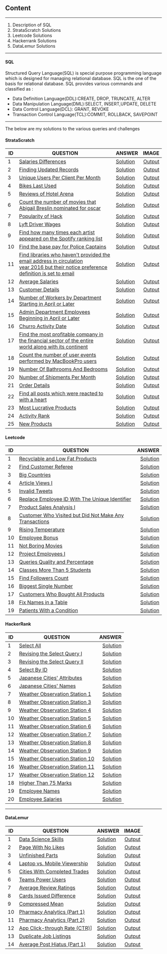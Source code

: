 ## Content 

-------

1. Description of SQL
2. StrataScratch Solutions
3. Leetcode Solutions
4. Hackerrank Solutions
5. DataLemur Solutions

-------

#### SQL

Structured Query Language(SQL) is special purpose programming language which is  designed for managing relational database.
SQL is the one of the basis for relational database. SQL provides various commands and classified as :
- Data Definition Language(DDL):CREATE, DROP, TRUNCATE, ALTER
- Data Manipulation Language(DML):SELECT, INSERT,UPDATE, DELETE
- Data Control Language(DCL): GRANT, REVOKE
- Transaction Control Language(TCL):COMMIT, ROLLBACK, SAVEPOINT

----
The below are my solutions to the various queries and challenges

#### StrataScratch

|ID| QUESTION                | ANSWER               |IMAGE|
|--|------------------------ |-------|--------------------:|
|1|[Salaries Differences](https://platform.stratascratch.com/coding/10308-salaries-differences?code_type=1)| [Solution](https://github.com/Tungana-Bhavya/SQL/blob/main/STRATASCRATCH/S_1_SALARY_DIFFERENCES.sql)|[Output](https://github.com/Tungana-Bhavya/SQL/blob/main/STRATASCRATCH/S_1_SALARY_DIFFERENCES.jpg)
|2|[Finding Updated Records](https://platform.stratascratch.com/coding/10299-finding-updated-records?code_type=3)| [Solution](https://github.com/Tungana-Bhavya/SQL/blob/main/STRATASCRATCH/S_2_FINDING_UPDATED_RECORDS.sql)|[Output](https://github.com/Tungana-Bhavya/SQL/blob/main/STRATASCRATCH/S_2_FINDING_UPDATED_RECORDS.jpg)
|3|[Unique Users Per Client Per Month](https://platform.stratascratch.com/coding/2024-unique-users-per-client-per-month?code_type=3)| [Solution](https://github.com/Tungana-Bhavya/SQL/blob/main/STRATASCRATCH/S_3_UNIQUE_USERS_PER_CLIENT_PER_MONTH.sql)|[Output](https://github.com/Tungana-Bhavya/SQL/blob/main/STRATASCRATCH/S_3_UNIQUE_USERS_PER_CLIENT_PER_MONTH.jpg)
|4|[Bikes Last Used](https://platform.stratascratch.com/coding/10176-bikes-last-used?code_type=3)| [Solution](https://github.com/Tungana-Bhavya/SQL/blob/main/STRATASCRATCH/S_4_BIKES_LAST_USED.sql)|[Output](https://github.com/Tungana-Bhavya/SQL/blob/main/STRATASCRATCH/S_4_BIKES_LAST_USED.jpg)
|5|[Reviews of Hotel Arena](https://platform.stratascratch.com/coding/10166-reviews-of-hotel-arena?code_type=3)| [Solution](https://github.com/Tungana-Bhavya/SQL/blob/main/STRATASCRATCH/S_5_REVIEWS_OF_HOTEL_ARENA.sql)|[Output](https://github.com/Tungana-Bhavya/SQL/blob/main/STRATASCRATCH/S_5_REVIEWS_OF_HOTEL_ARENA.jpg)
|6|[Count the number of movies that Abigail Breslin nominated for oscar](https://platform.stratascratch.com/coding/10128-count-the-number-of-movies-that-abigail-breslin-nominated-for-oscar?code_type=3)| [Solution](https://github.com/Tungana-Bhavya/SQL/blob/main/STRATASCRATCH/S_6_ABIGALI_BRESLIN.sql)|[Output](https://github.com/Tungana-Bhavya/SQL/blob/main/STRATASCRATCH/S_6_ABIGALI_BRESLIN.jpg)
|7|[Popularity of Hack](https://platform.stratascratch.com/coding/10061-popularity-of-hack?code_type=3)| [Solution](https://github.com/Tungana-Bhavya/SQL/blob/main/STRATASCRATCH/S_7_POPULARITY_OF_HACKS.sql)|[Output](https://github.com/Tungana-Bhavya/SQL/blob/main/STRATASCRATCH/S_7_POPULARITY_OF_HACKS.jpg)
|8|[Lyft Driver Wages](https://platform.stratascratch.com/coding/10003-lyft-driver-wages?code_type=3)| [Solution](https://github.com/Tungana-Bhavya/SQL/blob/main/STRATASCRATCH/S_8_LIFT_DRIVER_WAGES.sql)|[Output](https://github.com/Tungana-Bhavya/SQL/blob/main/STRATASCRATCH/S_8_LIFT_DRIVER_WAGES.jpg)
|9|[Find how many times each artist appeared on the Spotify ranking list](https://platform.stratascratch.com/coding/9992-find-artists-that-have-been-on-spotify-the-most-number-of-times?code_type=3)| [Solution](https://github.com/Tungana-Bhavya/SQL/blob/main/STRATASCRATCH/S_9_SPOTIFY_RANKING_LIST.sql)|[Output](https://github.com/Tungana-Bhavya/SQL/blob/main/STRATASCRATCH/S_9_SPOTIFY_RANKING_LIST.jpg)
|10|[Find the base pay for Police Captains](https://platform.stratascratch.com/coding/9972-find-the-base-pay-for-police-captains?code_type=3)| [Solution](https://github.com/Tungana-Bhavya/SQL/blob/main/STRATASCRATCH/S_10_POLICE_CAPTAINS.sql)|[Output](https://github.com/Tungana-Bhavya/SQL/blob/main/STRATASCRATCH/S_10_POLICE_CAPTAINS.jpg)
|11|[Find libraries who haven't provided the email address in circulation <br>year 2016 but their notice preference definition is set to email](https://platform.stratascratch.com/coding/9924-find-libraries-who-havent-provided-the-email-address-in-2016-but-their-notice-preference-definition-is-set-to-email?code_type=3)| [Solution](https://github.com/Tungana-Bhavya/SQL/blob/main/STRATASCRATCH/S_10_POLICE_CAPTAINS.sql)|[Output](https://github.com/Tungana-Bhavya/SQL/blob/main/STRATASCRATCH/S_11_LIBRARY.jpg)
|12|[Average Salaries](https://platform.stratascratch.com/coding/9917-average-salaries?code_type=3)| [Solution](https://github.com/Tungana-Bhavya/SQL/blob/main/STRATASCRATCH/S_12_AVERAGE_SALARIES.sql)|[Output](https://github.com/Tungana-Bhavya/SQL/blob/main/STRATASCRATCH/S_12_AVERAGE_SALARIES.jpg)
|13|[Customer Details](https://platform.stratascratch.com/coding/9891-customer-details?code_type=3)| [Solution](https://github.com/Tungana-Bhavya/SQL/blob/main/STRATASCRATCH/S_13_CUSTOMER_DETAILS.sql)|[Output](https://github.com/Tungana-Bhavya/SQL/blob/main/STRATASCRATCH/S_13_CUSTOMER_DETAILS.jpg)
|14|[Number of Workers by Department Starting in April or Later](https://platform.stratascratch.com/coding/9847-find-the-number-of-workers-by-department?code_type=3)| [Solution](https://github.com/Tungana-Bhavya/SQL/blob/main/STRATASCRATCH/S_14_NO_OF_WORKERS.sql)|[Output](https://github.com/Tungana-Bhavya/SQL/blob/main/STRATASCRATCH/S_14_NO_OF_WORKERS.jpg)
|15|[Admin Department Employees Beginning in April or Later](https://github.com/Tungana-Bhavya/SQL/blob/main/STRATASCRATCH/S_15_ADMIN_DEPARTMENT_EMPLOYEES.jpg)| [Solution](https://github.com/Tungana-Bhavya/SQL/blob/main/STRATASCRATCH/S_15_ADMIN_DEPARTMENT_EMPLOYEES.sql)|[Output](https://github.com/Tungana-Bhavya/SQL/blob/main/STRATASCRATCH/S_15_ADMIN_DEPARTMENT_EMPLOYEES.jpg)
|16|[Churro Activity Date](https://platform.stratascratch.com/coding/9688-churro-activity-date?code_type=3)| [Solution](https://github.com/Tungana-Bhavya/SQL/blob/main/STRATASCRATCH/S_16_CHURRO_ACTIVITY_DATE.sql)|[Output](https://github.com/Tungana-Bhavya/SQL/blob/main/STRATASCRATCH/S_16_CHURRO_ACTIVITY_DATE.jpg)
|17|[Find the most profitable company in the financial sector of the entire <br> world along with its continent]()| [Solution](https://github.com/Tungana-Bhavya/SQL/blob/main/STRATASCRATCH/S_17_PROFITABLE_COMPANY_IN_THE_FINANCIAL.sql)|[Output](https://github.com/Tungana-Bhavya/SQL/blob/main/STRATASCRATCH/S_17_PROFITABLE_COMPANY_IN_THE_FINANCIAL.jpg)
|18|[Count the number of user events performed by MacBookPro users](https://platform.stratascratch.com/coding/9653-count-the-number-of-user-events-performed-by-macbookpro-users?code_type=3)| [Solution](https://github.com/Tungana-Bhavya/SQL/blob/main/STRATASCRATCH/S_18_MAC_BOOK_PRO_USERS.sql)|[Output](https://github.com/Tungana-Bhavya/SQL/blob/main/STRATASCRATCH/S_18_MAC_BOOK_PRO_USERS.jpg)
|19|[Number Of Bathrooms And Bedrooms](https://platform.stratascratch.com/coding/9622-number-of-bathrooms-and-bedrooms?code_type=3)| [Solution](https://github.com/Tungana-Bhavya/SQL/blob/main/STRATASCRATCH/S_19_NO_OF_BEDROOMS_AND_BATHROOMS.sql)|[Output](https://github.com/Tungana-Bhavya/SQL/blob/main/STRATASCRATCH/S_19_NO_OF_BEDROOMS_AND_BATHROOMS.jpg)
|20|[Number of Shipments Per Month](https://platform.stratascratch.com/coding/2056-number-of-shipments-per-month?code_type=3)| [Solution](https://github.com/Tungana-Bhavya/SQL/blob/main/STRATASCRATCH/S_20_SHIPMENTS_PER_MONTH.sql)|[Output](https://github.com/Tungana-Bhavya/SQL/blob/main/STRATASCRATCH/S_20_SHIPMENTS_PER_MONTH.jpg)
|21|[Order Details](https://platform.stratascratch.com/coding/9913-order-details?code_type=3)| [Solution](https://github.com/Tungana-Bhavya/SQL/blob/main/STRATASCRATCH/S_21_ORDER%20DETAILS.sql)|[Output](https://github.com/Tungana-Bhavya/SQL/blob/main/STRATASCRATCH/S_21_ORDER%20DETAILS.jpg)
|22|[Find all posts which were reacted to with a heart](https://platform.stratascratch.com/coding/10087-find-all-posts-which-were-reacted-to-with-a-heart?code_type=3)| [Solution](https://github.com/Tungana-Bhavya/SQL/blob/main/STRATASCRATCH/S_22_FIND_ALL_POSTS_WHICH_WERE_REACTED_TO_WITH_A_HEART.sql)|[Output](https://github.com/Tungana-Bhavya/SQL/blob/main/STRATASCRATCH/S_22_FIND_ALL_POSTS_WHICH_WERE_REACTED_TO_WITH_A_HEART.jpg)
|23|[Most Lucrative Products](https://platform.stratascratch.com/coding/2119-most-lucrative-products?code_type=3)| [Solution](https://github.com/Tungana-Bhavya/SQL/blob/main/STRATASCRATCH/S_23_MOST_LUCRATIVE_PRODUCTS.sql)|[Output](https://github.com/Tungana-Bhavya/SQL/blob/main/STRATASCRATCH/S_23_MOST_LUCRATIVE_PRODUCTS.jpg)
|24|[Activity Rank](https://platform.stratascratch.com/coding/10351-activity-rank?code_type=3)| [Solution](https://github.com/Tungana-Bhavya/SQL/blob/main/STRATASCRATCH/S_24_ACTIVITY_RANK.sql)|[Output](https://github.com/Tungana-Bhavya/SQL/blob/main/STRATASCRATCH/S_24_ACTIVITY_RANK.jpg)
|25|[New Products](https://platform.stratascratch.com/coding/10318-new-products?code_type=3)| [Solution](https://github.com/Tungana-Bhavya/SQL/blob/main/STRATASCRATCH/S_25_NEW_PRODUCTS.sql)|[Output](https://github.com/Tungana-Bhavya/SQL/blob/main/STRATASCRATCH/S_25_NEW_PRODUCTS.jpg)

#### Leetcode

|ID| QUESTION                | ANSWER               |
|--|------------------------ |---------------------:|
|1 |[Recyclable and Low Fat Products](https://leetcode.com/problems/recyclable-and-low-fat-products/) | [Solution](https://github.com/Tungana-Bhavya/SQL/blob/main/LEETCODE/LEETCODE-SQL50/L_RECYCLABLE_%26_LOW_%20FAT_%20PRODUCT.sql)
|2 |[Find Customer Referee](https://leetcode.com/problems/find-customer-referee/) | [Solution](https://github.com/Tungana-Bhavya/SQL/blob/main/LEETCODE/LEETCODE-SQL50/L_FIND_CUSTOMER_REFERENCE.sql)
|3 |[Big Countries](https://leetcode.com/problems/big-countries/) | [Solution](https://github.com/Tungana-Bhavya/SQL/blob/main/LEETCODE/LEETCODE-SQL50/L_BIG_COUNTRIES.sql)
|4 |[Article Views I](https://leetcode.com/problems/article-views-i/) | [Solution](https://github.com/Tungana-Bhavya/SQL/blob/main/LEETCODE/LEETCODE-SQL50/L_ARTICLE_VIEW_I.sql)
|5 |[Invalid Tweets](https://leetcode.com/problems/invalid-tweets/) | [Solution](https://github.com/Tungana-Bhavya/SQL/blob/main/LEETCODE/LEETCODE-SQL50/L_INVALID_TWEETS.sql)
|6 |[Replace Employee ID With The Unique Identifier](https://leetcode.com/problems/replace-employee-id-with-the-unique-identifier/) | [Solution](https://github.com/Tungana-Bhavya/SQL/blob/main/LEETCODE/LEETCODE-SQL50/L_REPLACE_EMPLOYEE_ID.sql)
|7 |[Product Sales Analysis I](https://leetcode.com/problems/product-sales-analysis-i) | [Solution](https://github.com/Tungana-Bhavya/SQL/blob/main/LEETCODE/LEETCODE-SQL50/L_PRODUCT_SALES_ANALYSIS_I.sql)
|8 |[Customer Who Visited but Did Not Make Any Transactions](https://leetcode.com/problems/customer-who-visited-but-did-not-make-any-transactions) | [Solution](https://github.com/Tungana-Bhavya/SQL/blob/main/LEETCODE/LEETCODE-SQL50/L_CUSTOMER_WHO_VISITED.sql)
|9 |[Rising Temperature](https://leetcode.com/problems/rising-temperature/) | [Solution](https://github.com/Tungana-Bhavya/SQL/blob/main/LEETCODE/LEETCODE-SQL50/L_RISING_TEMPERATURE.sql)
|10|[Employee Bonus](https://leetcode.com/problems/employee-bonus/) | [Solution](https://github.com/Tungana-Bhavya/SQL/blob/main/LEETCODE/LEETCODE-SQL50/L_EMPLOYEE_BONUS.sql)
|11|[Not Boring Movies](https://leetcode.com/problems/not-boring-movies/) | [Solution](https://github.com/Tungana-Bhavya/SQL/blob/main/LEETCODE/LEETCODE-SQL50/L_NOT_BORING_MOVIES.sql)
|12 |[Project Employees I](https://leetcode.com/problems/project-employees-i/) | [Solution](https://github.com/Tungana-Bhavya/SQL/blob/main/LEETCODE/LEETCODE-SQL50/L_PROJECT_EMPLOYEE_I.sql)
|13|[Queries Quality and Percentage](https://leetcode.com/problems/queries-quality-and-percentage/) | [Solution](https://github.com/Tungana-Bhavya/SQL/blob/main/LEETCODE/LEETCODE-SQL50/L_QUERIES_QUALITY.sql)
|14|[Classes More Than 5 Students](https://leetcode.com/problems/classes-more-than-5-students/) | [Solution](https://github.com/Tungana-Bhavya/SQL/blob/main/LEETCODE/LEETCODE-SQL50/L_CLASS_MORE_THAN_FIVE.sql)
|15|[Find Followers Count](https://leetcode.com/problems/find-followers-count/) | [Solution](https://github.com/Tungana-Bhavya/SQL/blob/main/LEETCODE/LEETCODE-SQL50/L_FIND_FOLLOWERS_COUNT.sql)
|16|[Biggest Single Number](https://leetcode.com/problems/biggest-single-number/) | [Solution](https://github.com/Tungana-Bhavya/SQL/blob/main/LEETCODE/LEETCODE-SQL50/L_BIGGEST_SINGLE_NUMBER.sql)
|17|[Customers Who Bought All Products](https://leetcode.com/problems/customers-who-bought-all-products/) | [Solution](https://github.com/Tungana-Bhavya/SQL/blob/main/LEETCODE/LEETCODE-SQL50/L_CUSTOMERS_WHO_BOUGHT.sql)
|18|[Fix Names in a Table](https://leetcode.com/problems/fix-names-in-a-table/) | [Solution](https://github.com/Tungana-Bhavya/SQL/blob/main/LEETCODE/LEETCODE-SQL50/L_FIX_NAMES_TABLE.sql)
|19|[Patients With a Condition](https://leetcode.com/problems/patients-with-a-condition/) | [Solution](https://github.com/Tungana-Bhavya/SQL/blob/main/LEETCODE/LEETCODE-SQL50/L_PATIENTS_WITH_CONDITION.sql)

#### HackerRank

|ID| QUESTION                | ANSWER               |
|--|------------------------ |------------------------:|
|1 |[Select All](https://www.hackerrank.com/challenges/select-all-sql/problem) | [Solution](https://github.com/Tungana-Bhavya/SQL/blob/main/HACKERRANK/HACKERRANK-CHALLENGES/HR_Select_All.sql)
|2 |[Revising the Select Query I](https://www.hackerrank.com/challenges/revising-the-select-query/problem) | [Solution](https://github.com/Tungana-Bhavya/SQL/blob/main/HACKERRANK/HACKERRANK-CHALLENGES/HR_The_Select_Query_I.sql)
|3 |[Revising the Select Query II](https://www.hackerrank.com/challenges/revising-the-select-query-2/problem)|[Solution](https://github.com/Tungana-Bhavya/SQL/blob/main/HACKERRANK/HACKERRANK-CHALLENGES/HR_The_Select_Query_II.sql)
|4 |[Select By ID](https://www.hackerrank.com/challenges/select-by-id/problem)|[Solution](https://github.com/Tungana-Bhavya/SQL/blob/main/HACKERRANK/HACKERRANK-CHALLENGES/HR_Select_By_ID.sql)
|5 |[Japanese Cities' Attributes](https://www.hackerrank.com/challenges/japanese-cities-attributes/problem) | [Solution](https://github.com/Tungana-Bhavya/SQL/blob/main/HACKERRANK/HACKERRANK-CHALLENGES/HR_Japanese_Cities_Attributes.sql)
|6 |[Japanese Cities' Names](https://www.hackerrank.com/challenges/japanese-cities-name/problem) | [Solution](https://github.com/Tungana-Bhavya/SQL/blob/main/HACKERRANK/HACKERRANK-CHALLENGES/HR_Japanese_Cities_Names.sql)
|7 |[Weather Observation Station 1](https://www.hackerrank.com/challenges/weather-observation-station-1/problem) | [Solution](https://github.com/Tungana-Bhavya/SQL/blob/main/HACKERRANK/HACKERRANK-CHALLENGES/HR_Weather_Observation_Station_1.sql)
|8 |[Weather Observation Station 3](https://www.hackerrank.com/challenges/weather-observation-station-3/problem) | [Solution](https://github.com/Tungana-Bhavya/SQL/blob/main/HACKERRANK/HACKERRANK-CHALLENGES/HR_Weather_Observation_Station_3.sql)
|9 |[Weather Observation Station 4](https://www.hackerrank.com/challenges/weather-observation-station-4/problem) | [Solution](https://github.com/Tungana-Bhavya/SQL/blob/main/HACKERRANK/HACKERRANK-CHALLENGES/HR_Weather_Observation_Station_4.sql)
|10 |[Weather Observation Station 5](https://www.hackerrank.com/challenges/weather-observation-station-5/problem) | [Solution](https://github.com/Tungana-Bhavya/SQL/blob/main/HACKERRANK/HACKERRANK-CHALLENGES/HR_Weather_Observation_Station_5.sql)
|11|[Weather Observation Station 6](https://www.hackerrank.com/challenges/weather-observation-station-6/problem) | [Solution](https://github.com/Tungana-Bhavya/SQL/blob/main/HACKERRANK/HACKERRANK-CHALLENGES/HR_Weather_Observation_Station_6.sql)
|12|[Weather Observation Station 7](https://www.hackerrank.com/challenges/weather-observation-station-7/problem)| [Solution](https://github.com/Tungana-Bhavya/SQL/blob/main/HACKERRANK/HACKERRANK-CHALLENGES/HR_Weather_Observation_Station_7.sql)
|13|[Weather Observation Station 8](https://www.hackerrank.com/challenges/weather-observation-station-8/problem) | [Solution](https://github.com/Tungana-Bhavya/SQL/blob/main/HACKERRANK/HACKERRANK-CHALLENGES/HR_Weather_Observation_Station_8.sql)
|14|[Weather Observation Station 9](https://www.hackerrank.com/challenges/weather-observation-station-9/problem) | [Solution](https://github.com/Tungana-Bhavya/SQL/blob/main/HACKERRANK/HACKERRANK-CHALLENGES/HR_Weather_Observation_Station_9.sql)
|15|[Weather Observation Station 10](https://www.hackerrank.com/challenges/weather-observation-station-10) | [Solution](https://github.com/Tungana-Bhavya/SQL/blob/main/HACKERRANK/HACKERRANK-CHALLENGES/HR_Weather_Observation_Station_10.sql)
|16|[Weather Observation Station 11](https://www.hackerrank.com/challenges/weather-observation-station-11/problem) | [Solution](https://github.com/Tungana-Bhavya/SQL/blob/main/HACKERRANK/HACKERRANK-CHALLENGES/HR_Weather_Observation_Station_11.sql)
|17|[Weather Observation Station 12](https://www.hackerrank.com/challenges/weather-observation-station-12/problem) | [Solution](https://github.com/Tungana-Bhavya/SQL/blob/main/HACKERRANK/HACKERRANK-CHALLENGES/HR_Weather_Observation_Station_12.sql)
|18|[Higher Than 75 Marks](https://www.hackerrank.com/challenges/more-than-75-marks/problem) | [Solution](https://github.com/Tungana-Bhavya/SQL/blob/main/HACKERRANK/HACKERRANK-CHALLENGES/HR_Higher_Than_75_Marks.sql)
|19|[Employee Names](https://www.hackerrank.com/challenges/name-of-employees/problem) | [Solution](https://github.com/Tungana-Bhavya/SQL/blob/main/HACKERRANK/HACKERRANK-CHALLENGES/HR_Employee_Names.sql)
|20|[Employee Salaries](https://www.hackerrank.com/challenges/salary-of-employees/problem) | [Solution](https://github.com/Tungana-Bhavya/SQL/blob/main/HACKERRANK/HACKERRANK-CHALLENGES/HR_Employee_Salaries.sql)

-----
#### DataLemur

|ID| QUESTION                | ANSWER               |IMAGE|
|--|------------------------ |----------------------|----:|
|1 |[Data Science Skills](https://datalemur.com/questions/matching-skills) |[Solution](https://github.com/Tungana-Bhavya/SQL/blob/main/DATALEMUR-SQL-CHALLENGES/EASY/DL_EASY_1.DATASCIENCE_SKILLS.sql)|[Output](https://github.com/Tungana-Bhavya/SQL/blob/main/DATALEMUR-SQL-CHALLENGES/EASY/DATALEMUR_EASY_1_DATASCIENCE_SKILLS.jpg)
|2 |[Page With No Likes](https://datalemur.com/questions/sql-page-with-no-likes) | [Solution](https://github.com/Tungana-Bhavya/SQL/blob/main/DATALEMUR-SQL-CHALLENGES/EASY/DL_EASY_2.PAGE_WITH_NO_LIKES.sql)|[Output](https://github.com/Tungana-Bhavya/SQL/blob/main/DATALEMUR-SQL-CHALLENGES/EASY/DATALEMUR_EASY_2_PAGE_WITH_NO_LIKES.jpg)
|3 |[Unfinished Parts](https://datalemur.com/questions/tesla-unfinished-parts)| [Solution](https://github.com/Tungana-Bhavya/SQL/blob/main/DATALEMUR-SQL-CHALLENGES/EASY/DL_EASY_3.UNFINISHED_PARTS.sql)|[Output](https://github.com/Tungana-Bhavya/SQL/blob/main/DATALEMUR-SQL-CHALLENGES/EASY/DATALEMUR_EASY_3_UNFINISHED-PARTS.jpg)
|4 |[Laptop vs. Mobile Viewership](https://datalemur.com/questions/laptop-mobile-viewership)|[Solution](https://github.com/Tungana-Bhavya/SQL/blob/main/DATALEMUR-SQL-CHALLENGES/EASY/DL_EASY_4.VIEWERSHIP.sql)|[Output](https://github.com/Tungana-Bhavya/SQL/blob/main/DATALEMUR-SQL-CHALLENGES/EASY/DATALEMUR_EASY_4_VIEWERSHIP.jpg)
|5 |[Cities With Completed Trades](https://datalemur.com/questions/completed-trades)|[Solution](https://github.com/Tungana-Bhavya/SQL/blob/main/DATALEMUR-SQL-CHALLENGES/EASY/DL_EASY_5.TRADES.sql)|[Output](https://github.com/Tungana-Bhavya/SQL/blob/main/DATALEMUR-SQL-CHALLENGES/EASY/DATALEMUR_EASY_5_TRADES.jpg)
|6 |[Teams Power Users](https://datalemur.com/questions/teams-power-users)|[Solution](https://github.com/Tungana-Bhavya/SQL/blob/main/DATALEMUR-SQL-CHALLENGES/EASY/DL_EASY_6_TEAM_POWER_USERS.sql)|[Output](https://github.com/Tungana-Bhavya/SQL/blob/main/DATALEMUR-SQL-CHALLENGES/EASY/DATALEMUR_EASY_6_TEAMS_POWER_USERS.jpg)
|7 |[Average Review Ratings](https://datalemur.com/questions/sql-avg-review-ratings)|[Solution](https://github.com/Tungana-Bhavya/SQL/blob/main/DATALEMUR-SQL-CHALLENGES/EASY/DL_EASY_7_AVG_REVIEW_RATINGS.sql)|[Output](https://github.com/Tungana-Bhavya/SQL/blob/main/DATALEMUR-SQL-CHALLENGES/EASY/DATALEMUR_EASY_7_AVG_REVIEW_RATING.jpg)
|8 |[Cards Issued Difference](https://datalemur.com/questions/cards-issued-difference)|[Solution](https://github.com/Tungana-Bhavya/SQL/blob/main/DATALEMUR-SQL-CHALLENGES/EASY/DL_EASY_8_CARDS_ISSUED_DIFFERENCE.sql)|[Output](https://github.com/Tungana-Bhavya/SQL/blob/main/DATALEMUR-SQL-CHALLENGES/EASY/DATALEMUR_EASY_8_CARDS_ISSUED_DIFFERENCE.jpg)
|9 |[Compressed Mean](https://datalemur.com/questions/alibaba-compressed-mean)|[Solution](https://github.com/Tungana-Bhavya/SQL/blob/main/DATALEMUR-SQL-CHALLENGES/EASY/DL_EASY_9_COMPRESSED_MEAN.sql)|[Output](https://github.com/Tungana-Bhavya/SQL/blob/main/DATALEMUR-SQL-CHALLENGES/EASY/DATALEMUR_EASY_9_COMPRESSED_MEAN.jpg)
|10 |[Pharmacy Analytics (Part 1)](https://datalemur.com/questions/top-profitable-drugs)|[Solution](https://github.com/Tungana-Bhavya/SQL/blob/main/DATALEMUR-SQL-CHALLENGES/EASY/DL_EASY_10_PHARMACY_ANALYTICS.sql)|[Output](https://github.com/Tungana-Bhavya/SQL/blob/main/DATALEMUR-SQL-CHALLENGES/EASY/DATALEMUR_EASY_10_PHARMACY_ANALYTICS.jpg)
|11 |[Pharmacy Analytics (Part 2)](https://datalemur.com/questions/non-profitable-drugs)|[Solution](https://github.com/Tungana-Bhavya/SQL/blob/main/DATALEMUR-SQL-CHALLENGES/EASY/DL_EASY_11_PHARMACY_ANALYTICS_II.sql)|[Output](https://github.com/Tungana-Bhavya/SQL/blob/main/DATALEMUR-SQL-CHALLENGES/EASY/DATALEMUR_EASY_11_PHARMACY_ANALYTICS_II.jpg)
|12 |[App Click-through Rate (CTR)](https://datalemur.com/questions/click-through-rate)]|[Solution](https://github.com/Tungana-Bhavya/SQL/blob/main/DATALEMUR-SQL-CHALLENGES/EASY/DL_EASY_12_APP_CLICK.sql)|[Output](https://github.com/Tungana-Bhavya/SQL/blob/main/DATALEMUR-SQL-CHALLENGES/EASY/DATALEMUR_EASY_12_APP_CLICK.jpg)
|13 |[Duplicate Job Listings ](https://datalemur.com/questions/duplicate-job-listings)|[Solution](https://github.com/Tungana-Bhavya/SQL/blob/main/DATALEMUR-SQL-CHALLENGES/EASY/DL_EASY_13_DUPLICATE_JOB_LISTINGS.sql)|[Output](https://github.com/Tungana-Bhavya/SQL/blob/main/DATALEMUR-SQL-CHALLENGES/EASY/DATALEMUR_EASY_13_DUPLICATE_JOB_LISTINGS.jpg)
|14 |[Average Post Hiatus (Part 1)](https://datalemur.com/questions/sql-average-post-hiatus-1)|[Solution](https://github.com/Tungana-Bhavya/SQL/blob/main/DATALEMUR-SQL-CHALLENGES/EASY/DL_EASY_14_AVERAGE_POST_HIATUS.sql)|[Output](https://github.com/Tungana-Bhavya/SQL/blob/main/DATALEMUR-SQL-CHALLENGES/EASY/DATALEMUR_EASY_14_AVERAGE_POST_HIATUS.jpg)

